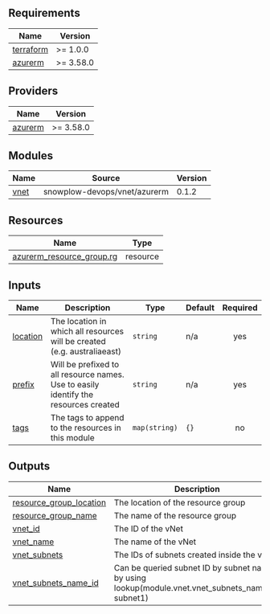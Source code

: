 ## Requirements

| Name | Version |
|------|---------|
| <a name="requirement_terraform"></a> [terraform](#requirement\_terraform) | >= 1.0.0 |
| <a name="requirement_azurerm"></a> [azurerm](#requirement\_azurerm) | >= 3.58.0 |

## Providers

| Name | Version |
|------|---------|
| <a name="provider_azurerm"></a> [azurerm](#provider\_azurerm) | >= 3.58.0 |

## Modules

| Name | Source | Version |
|------|--------|---------|
| <a name="module_vnet"></a> [vnet](#module\_vnet) | snowplow-devops/vnet/azurerm | 0.1.2 |

## Resources

| Name | Type |
|------|------|
| [azurerm_resource_group.rg](https://registry.terraform.io/providers/hashicorp/azurerm/latest/docs/resources/resource_group) | resource |

## Inputs

| Name | Description | Type | Default | Required |
|------|-------------|------|---------|:--------:|
| <a name="input_location"></a> [location](#input\_location) | The location in which all resources will be created (e.g. australiaeast) | `string` | n/a | yes |
| <a name="input_prefix"></a> [prefix](#input\_prefix) | Will be prefixed to all resource names. Use to easily identify the resources created | `string` | n/a | yes |
| <a name="input_tags"></a> [tags](#input\_tags) | The tags to append to the resources in this module | `map(string)` | `{}` | no |

## Outputs

| Name | Description |
|------|-------------|
| <a name="output_resource_group_location"></a> [resource\_group\_location](#output\_resource\_group\_location) | The location of the resource group |
| <a name="output_resource_group_name"></a> [resource\_group\_name](#output\_resource\_group\_name) | The name of the resource group |
| <a name="output_vnet_id"></a> [vnet\_id](#output\_vnet\_id) | The ID of the vNet |
| <a name="output_vnet_name"></a> [vnet\_name](#output\_vnet\_name) | The name of the vNet |
| <a name="output_vnet_subnets"></a> [vnet\_subnets](#output\_vnet\_subnets) | The IDs of subnets created inside the vNet |
| <a name="output_vnet_subnets_name_id"></a> [vnet\_subnets\_name\_id](#output\_vnet\_subnets\_name\_id) | Can be queried subnet ID by subnet name by using lookup(module.vnet.vnet\_subnets\_name\_id, subnet1) |
